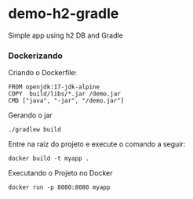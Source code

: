 # demo-h2-gradle
Simple app using h2 DB and Gradle

### Dockerizando

Criando o Dockerfile:

```
FROM openjdk:17-jdk-alpine
COPY  build/libs/*.jar /demo.jar
CMD ["java", "-jar", "/demo.jar"]
```


Gerando o jar

```
./gradlew build
```

Entre na raiz do projeto e execute o comando a seguir:

```
docker build -t myapp .
```

Executando o Projeto no Docker

```
docker run -p 8080:8080 myapp
```

